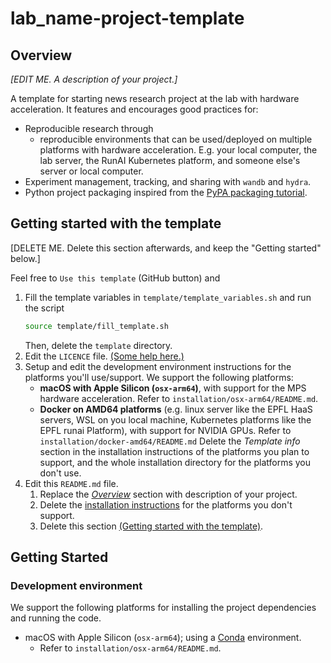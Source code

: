 # lab_name-project-template

## Overview

_[EDIT ME. A description of your project.]_

A template for starting news research project at the <lab-name> lab with hardware acceleration.
It features and encourages good practices for:

- Reproducible research through
    - reproducible environments that can be used/deployed on multiple platforms with hardware acceleration.
      E.g. your local computer, the lab server, the RunAI Kubernetes platform, and someone else's server or local
      computer.
- Experiment management, tracking, and sharing with `wandb` and `hydra`.
- Python project packaging inspired from
  the [PyPA packaging tutorial](https://packaging.python.org/en/latest/tutorials/packaging-projects/).

## Getting started with the template

[DELETE ME. Delete this section afterwards, and keep the "Getting started" below.]

Feel free to `Use this template` (GitHub button) and

1. Fill the template variables in `template/template_variables.sh` and run the script
   ```bash
   source template/fill_template.sh
   ```
   Then, delete the `template` directory.
2. Edit the `LICENCE`
   file. [(Some help here.)](https://docs.github.com/en/repositories/managing-your-repositorys-settings-and-features/customizing-your-repository/licensing-a-repository)
3. Setup and edit the development environment instructions for the platforms you'll use/support.
   We support the following platforms:
    - **macOS with Apple Silicon (`osx-arm64`)**, with support for the MPS hardware acceleration.
      Refer to `installation/osx-arm64/README.md`.
    - **Docker on AMD64 platforms** (e.g. linux server like the EPFL HaaS servers, WSL on you local machine, Kubernetes
      platforms like the EPFL runai Platform), with support for NVIDIA GPUs.
      Refer to `installation/docker-amd64/README.md`
      Delete the _Template info_ section in the installation instructions of the platforms you plan to support, and the
      whole installation directory for the platforms you don't use.
4. Edit this `README.md` file.
    1. Replace the [_Overview_](#overview) section with description of your project.
    2. Delete the [installation instructions](#development-environment) for the platforms you don't support.
    3. Delete this section [(Getting started with the template)](#getting-started-with-the-template).

## Getting Started

### Development environment

We support the following platforms for installing the project dependencies and running the code.

* macOS with Apple Silicon (`osx-arm64`); using a [Conda](https://docs.conda.io/en/latest/) environment.
    - Refer to `installation/osx-arm64/README.md`.
